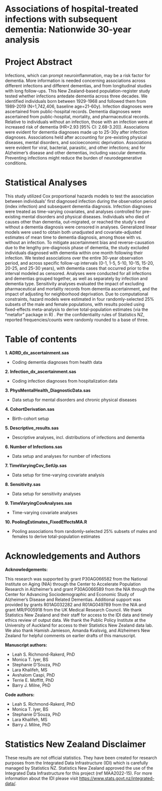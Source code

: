 # Associations of hospital-treated infections with subsequent dementia: Nationwide 30-year analysis

# Project Abstract 
Infections, which can prompt neuroinflammation, may be a risk factor for dementia. More information is needed concerning associations across different infections and different dementias, and from longitudinal studies with long follow-ups. This New Zealand-based population-register study tested whether infections antedate dementia across three decades. We identified individuals born between 1929-1968 and followed them from 1989-2019 (N=1,742,406, baseline age=21-60y). Infection diagnoses were ascertained from public-hospital records. Dementia diagnoses were ascertained from public-hospital, mortality, and pharmaceutical records. Relative to individuals without an infection, those with an infection were at increased risk of dementia (HR=2.93 [95% CI: 2.68-3.20]). Associations were evident for dementia diagnoses made up to 25-30y after infection diagnoses. Associations held after accounting for pre-existing physical diseases, mental disorders, and socioeconomic deprivation. Associations were evident for viral, bacterial, parasitic, and other infections; and for Alzheimer’s disease and other dementias, including vascular dementia. Preventing infections might reduce the burden of neurodegenerative conditions.

# Statistical Analyses 
This study utilized Cox proportional hazards models to test the association between individuals' first diagnosed infection during the observation period (index infection) and subsequent dementia diagnosis. Infection diagnoses were treated as time-varying covariates, and analyses controlled for pre-existing mental disorders and physical diseases. Individuals who died of causes other than dementia, out-migrated, or reached the study's end without a dementia diagnosis were censored in analyses. Generalized linear models were used to obtain both unadjusted and covariate-adjusted estimates of mean time to dementia diagnosis, among those with vs. without an infection.
To mitigate ascertainment bias and reverse-causation due to the lengthy pre-diagnosis phase of dementia, the study excluded individuals diagnosed with dementia within one month following their infection. We tested associations over the entire 30-year observation period, and across specific follow-up intervals (0-1, 1-5, 5-10, 10-15, 15-20, 20-25, and 25-30 years), with dementia cases that occurred prior to the interval modeled as censored. Analyses were conducted for all infections and dementias grouped together, as well as separately by infection and dementia type.
Sensitivity analyses evaluated the impact of excluding pharmaceutical and mortality records from dementia ascertainment, and the impact of adjusting for neighborhood deprivation. 
Due to computational constraints, hazard models were estimated in four randomly-selected 25% subsets of the male and female populations, with results pooled using fixed-effects meta-analysis to derive total-population estimates (via the "metafor" package in R) . 
Per the confidentiality rules of Statistics NZ, reported frequencies/counts were randomly rounded to a base of three. 

# Table of contents 
**1. ADRD_dx_ascertainment.sas**   
- Coding dementia diagnoses from health data
  
**2. Infection_dx_ascertainment.sas**
- Coding infection diagnoses from hospitalization data
  
**3. PhysMentalHealth_DiagnosticData.sas**
- Data setup for mental disorders and chronic physical diseases
  
**4. CohortDerivation.sas**
- Birth-cohort setup
  
**5. Descriptive_results.sas**
- Descriptive analyses, incl. distributions of infections and dementia
  
**6. Number of Infections.sas**
- Data setup and analyses for number of infections
  
**7. TimeVaryingCov_SetUp.sas**
- Data setup for time-varying covariate analysis
  
**8. Sensitivity.sas**
- Data setup for sensitivity analyses
  
**9. TimeVaryingCovAnalyses.sas**
- Time-varying covariate analyses
  
**10. PoolingEstimates_FixedEffectsMA.R**
- Pooling associations from randomly-selected 25% subsets of males and females to derive total-population estimates

# Acknowledgements and Authors
**Acknowledgements:** 

This research was supported by grant P30AG066582 from the National Institute on Aging (NIA) through the Center to Accelerate Population Research in Alzheimer’s and grant P30AG066589 from the NIA through the Center for Advancing Sociodemographic and Economic Study of Alzheimer’s Disease and Related Dementias. Additional support was provided by grants R01AG032282 and R01AG049789 from the NIA and grant MR/P005918 from the UK Medical Research Council. We thank Statistics New Zealand and their staff for access to the IDI data and timely ethics review of output data. We thank the Public Policy Institute at the University of Auckland for access to their Statistics New Zealand data lab. We also thank Hamish Jamieson, Amanda Kvalsvig, and Alzheimers New Zealand for helpful comments on earlier drafts of this manuscript.

**Manuscript authors:** 
- Leah S. Richmond-Rakerd, PhD
- Monica T. Iyer, BS
- Stephanie D’Souza, PhD
- Lara Khalifeh, MS
- Avshalom Caspi, PhD
- Terrie E. Moffitt, PhD
- Barry J. Milne, PhD
  
**Code authors:** 
- Leah S. Richmond-Rakerd, PhD
- Monica T. Iyer, BS
- Stephanie D’Souza, PhD
- Lara Khalifeh, MS
- Barry J. Milne, PhD

# Statistics New Zealand Disclaimer 
These results are not official statistics. They have been created for research purposes from the Integrated Data Infrastructure (IDI) which is carefully managed by Statistics NZ. Statistics New Zealand approved the use of the Integrated Data Infrastructure for this project (ref MAA2022-15). For more information about the IDI please visit https://www.stats.govt.nz/integrated-data/.
